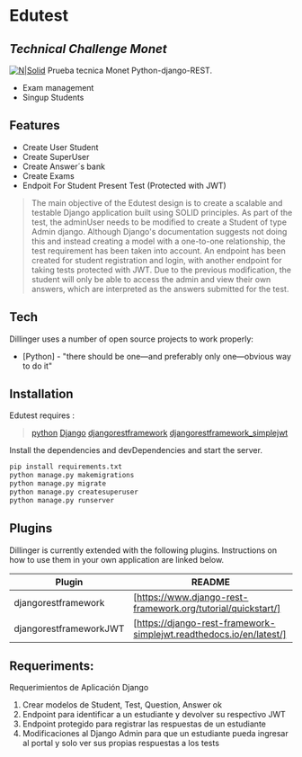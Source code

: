 # Edutest
## _Technical Challenge Monet_

[![N|Solid](https://cdn.iconscout.com/icon/free/png-256/django-12-1175186.png?f=avif&w=128)](https://docs.djangoproject.com/en/4.1/)
Prueba tecnica Monet
Python-django-REST.
- Exam management
- Singup Students

## Features

- Create User Student
- Create SuperUser
- Create Answer´s bank 
- Create Exams
- Endpoit For Student Present Test (Protected with JWT)

> The main objective of the Edutest design is to create a scalable and testable Django application built using SOLID principles. As part of the test, the adminUser needs to be modified to create a Student of type Admin django. Although Django's documentation suggests not doing this and instead creating a model with a one-to-one relationship, the test requirement has been taken into account. An endpoint has been created for student registration and login, with another endpoint for taking tests protected with JWT. Due to the previous modification, the student will only be able to access the admin and view their own answers, which are interpreted as the answers submitted for the test.


## Tech

Dillinger uses a number of open source projects to work properly:

- [Python] - "there should be one—and preferably only one—obvious way to do it"

## Installation

Edutest requires :
>[python](https://www.python.org/) 
>[Django](https://www.djangoproject.com/)
>[djangorestframework](https://www.django-rest-framework.org/)
>[djangorestframework_simplejwt](https://pypi.org/project/djangorestframework-simplejwt/)

Install the dependencies and devDependencies and start the server.

```sh
pip install requirements.txt
python manage.py makemigrations
python manage.py migrate
python manage.py createsuperuser
python manage.py runserver
```


## Plugins

Dillinger is currently extended with the following plugins.
Instructions on how to use them in your own application are linked below.

| Plugin | README |
| ------ | ------ |
| djangorestframework | [https://www.django-rest-framework.org/tutorial/quickstart/] |
| djangorestframeworkJWT | [https://django-rest-framework-simplejwt.readthedocs.io/en/latest/] |

## Requeriments:

Requerimientos de Aplicación Django
1. Crear modelos de Student, Test, Question, Answer ok
2. Endpoint para identificar a un estudiante y devolver su respectivo JWT
3. Endpoint protegido para registrar las respuestas de un estudiante
4. Modificaciones al Django Admin para que un estudiante pueda ingresar al portal y solo
ver sus propias respuestas a los tests